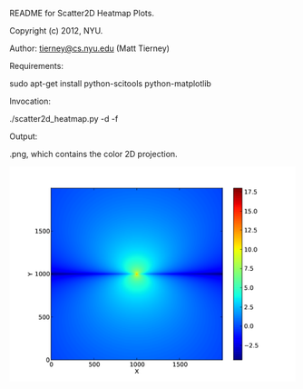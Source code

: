 README for Scatter2D Heatmap Plots.

Copyright (c) 2012, NYU.

Author: tierney@cs.nyu.edu (Matt Tierney)

Requirements:

  sudo apt-get install python-scitools python-matplotlib

Invocation:

  ./scatter2d_heatmap.py -d <DIMENSION> -f <FILENAME>

Output:

  <FILENAME>.png, which contains the color 2D projection.

![Sample Graph](https://github.com/tierney/scatter2d_heatmap/raw/master/src/2_2_2.pae.png)